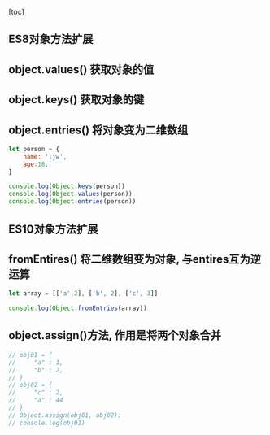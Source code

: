 [toc]

## ES8对象方法扩展

## object.values() 获取对象的值

## object.keys() 获取对象的键

## object.entries() 将对象变为二维数组

```javascript
let person = {
    name: 'ljw',
    age:18,
}

console.log(Object.keys(person))
console.log(Object.values(person))
console.log(Object.entries(person))
```



## ES10对象方法扩展

## fromEntires() 将二维数组变为对象, 与entires互为逆运算

```javascript
let array = [['a',2], ['b', 2], ['c', 3]]

console.log(Object.fromEntries(array))
```



## object.assign()方法, 作用是将两个对象合并

```javascript
// obj01 = {
//     "a" : 1,
//     "b" : 2,
// }
// obj02 = {
//     "c" : 2,
//     "a" : 44
// }
// Object.assign(obj01, obj02);
// console.log(obj01)

```

